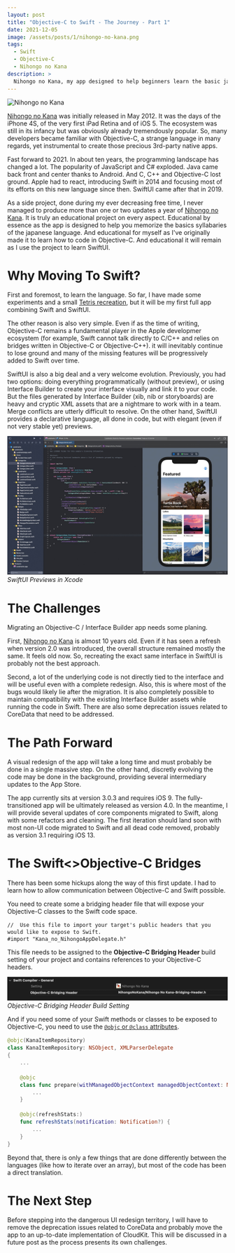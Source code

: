 ```yaml
---
layout: post
title: "Objective-C to Swift - The Journey - Part 1"
date: 2021-12-05
image: /assets/posts/1/nihongo-no-kana.png
tags:
  - Swift
  - Objective-C
  - Nihongo no Kana
description: >
  Nihongo no Kana, my app designed to help beginners learn the basic japanese alphabets (hiragana and katakana), was initially released in May 2012. It was the days of the iPhone 4S, of the very first iPad Retina and of iOS 5. Fast forward to 2021. Many things have changed. Now is the time to move to Swift and SwiftUI. In this post, I discuss the challenges I faced and how I'm intending to proceed with the migration.
---
```


![Nihongo no Kana](https://nihongonokana.com/assets/img/fr/home_background.png)

[Nihongo no Kana] was initially released in May 2012. It was the days of the iPhone 4S, of the very first iPad Retina and of iOS 5. The ecosystem was still in its infancy but was obviously already tremendously popular. So, many developers became familiar with Objective-C, a strange language in many regards, yet instrumental to create those precious 3rd-party native apps.

Fast forward to 2021. In about ten years, the programming landscape has changed a lot. The popularity of JavaScript and C# exploded. Java came back front and center thanks to Android. And C, C++ and Objective-C lost ground. Apple had to react, introducing Swift in 2014 and focusing most of its efforts on this new language since then. SwiftUI came after that in 2019.

As a side project, done during my ever decreasing free time, I never managed to produce more than one or two updates a year of [Nihongo no Kana]. It is truly an educational project on every aspect. Educational by essence as the app is designed to help you memorize the basics syllabaries of the japanese language. And educational for myself as I've originally made it to learn how to code in Objective-C. And educational it will remain as I use the project to learn SwiftUI.

# Why Moving To Swift?

First and foremost, to learn the language. So far, I have made some experiments and a small [Tetris recreation](https://github.com/chsxf/SKTetris), but it will be my first full app combining Swift and SwiftUI.

The other reason is also very simple. Even if as the time of writing, Objective-C remains a fundamental player in the Apple developmer ecosystem (for example, Swift cannot talk directly to C/C++ and relies on bridges written in Objective-C or Objective-C++). it will inevitably continue to lose ground and many of the missing features will be progressively added to Swift over time.

SwiftUI is also a big deal and a very welcome evolution. Previously, you had two options: doing everything programmatically (without preview), or using Interface Builder to create your interface visually and link it to your code. But the files generated by Interface Builder (xib, nib or storyboards) are heavy and cryptic XML assets that are a nightmare to work with in a team. Merge conflicts are utterly difficult to resolve. On the other hand, SwiftUI provides a declarative language, all done in code, but with elegant (even if not very stable yet) previews.

![SwiftUI Previews in Xcode](/assets/posts/1/swift_ui_previews.jpg)
_SwiftUI Previews in Xcode_

# The Challenges

Migrating an Objective-C / Interface Builder app needs some planing.

First, [Nihongo no Kana] is almost 10 years old. Even if it has seen a refresh when version 2.0 was introduced, the overall structure remained mostly the same. It feels old now. So, recreating the exact same interface in SwiftUI is probably not the best approach.

Second, a lot of the underlying code is not directly tied to the interface and will be useful even with a complete redesign. Also, this is where most of the bugs would likely lie after the migration. It is also completely possible to maintain compatibility with the existing Interface Builder assets while running the code in Swift. There are also some deprecation issues related to CoreData that need to be addressed.

# The Path Forward

A visual redesign of the app will take a long time and must probably be done in a single massive step. On the other hand, discretly evolving the code may be done in the background, providing several intermediary updates to the App Store.

The app currently sits at version 3.0.3 and requires iOS 9. The fully-transitioned app will be ultimately released as version 4.0. In the meantime, I will provide several updates of core components migrated to Swift, along with some refactors and cleaning. The first iteration should land soon with most non-UI code migrated to Swift and all dead code removed, probably as version 3.1 requiring iOS 13.

# The Swift<>Objective-C Bridges

There has been some hickups along the way of this first update. I had to learn how to allow communication between Objective-C and Swift possible.

You need to create some a bridging header file that will expose your Objective-C classes to the Swift code space.

```objc
//  Use this file to import your target's public headers that you would like to expose to Swift.
#import "Kana_no_NihongoAppDelegate.h"
```

This file needs to be assigned to the **Objective-C Bridging Header** build setting of your project and contains references to your Objective-C headers.

![Objective-C Bridging Header Build Setting](/assets/posts/1/objc-bridging-header.jpg)
_Objective-C Bridging Header Build Setting_

And if you need some of your Swift methods or classes to be exposed to Objective-C, you need to use the [`@objc` or `@class` attributes](https://docs.swift.org/swift-book/ReferenceManual/Attributes.html).

```swift
@objc(KanaItemRepository)
class KanaItemRepository: NSObject, XMLParserDelegate
{
    ...

    @objc
    class func prepare(withManagedObjectContext managedObjectContext: NSManagedObjectContext) {
        ...
    }

    @objc(refreshStats:)
    func refreshStats(notification: Notification?) {
        ...
    }
}
```

Beyond that, there is only a few things that are done differently between the languages (like how to iterate over an array), but most of the code has been a direct translation.

# The Next Step

Before stepping into the dangerous UI redesign territory, I will have to remove the deprecation issues related to CoreData and probably move the app to an up-to-date implementation of CloudKit. This will be discussed in a future post as the process presents its own challenges.

[Nihongo no Kana]: https://nihongonokana.com
